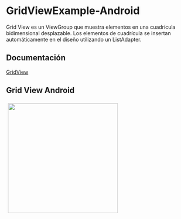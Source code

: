 # GridViewExample-Android

Grid View es un ViewGroup que muestra elementos en una cuadrícula bidimensional desplazable. Los elementos de cuadrícula se insertan automáticamente en el diseño utilizando un ListAdapter.

## Documentación
[GridView](https://developer.android.com/guide/topics/ui/layout/gridview.html) 

## Grid View Android
<img style="margin: 5px;" src="https://cloud.githubusercontent.com/assets/879446/25818779/6ead5044-33f1-11e7-87e4-e1447d9a3456.gif" width="300"/>
